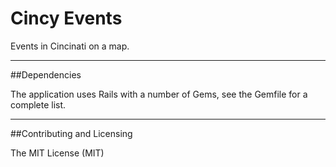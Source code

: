 Cincy Events
============

Events in Cincinati on a map.

___________________________________________________________________


##Dependencies

The application uses Rails with a number of Gems, see the Gemfile for a complete list.  



____________________________________________________________________
##Contributing and Licensing 


The MIT License (MIT)

